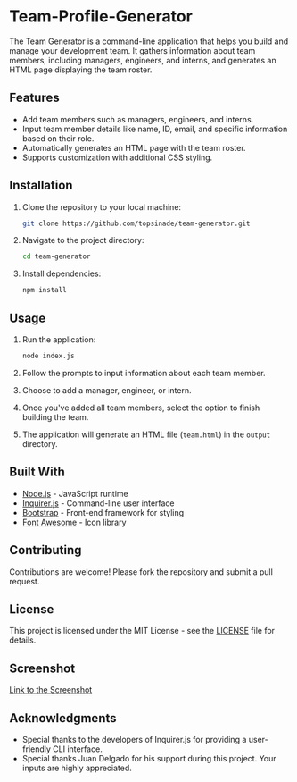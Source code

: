# Team-Profile-Generator

The Team Generator is a command-line application that helps you build and manage your development team. It gathers information about team members, including managers, engineers, and interns, and generates an HTML page displaying the team roster.

## Features

- Add team members such as managers, engineers, and interns.
- Input team member details like name, ID, email, and specific information based on their role.
- Automatically generates an HTML page with the team roster.
- Supports customization with additional CSS styling.

## Installation

1. Clone the repository to your local machine:

    ```bash
    git clone https://github.com/topsinade/team-generator.git
    ```

2. Navigate to the project directory:

    ```bash
    cd team-generator
    ```

3. Install dependencies:

    ```bash
    npm install
    ```

## Usage

1. Run the application:

    ```bash
    node index.js
    ```

2. Follow the prompts to input information about each team member.
3. Choose to add a manager, engineer, or intern.
4. Once you've added all team members, select the option to finish building the team.
5. The application will generate an HTML file (`team.html`) in the `output` directory.

## Built With

- [Node.js](https://nodejs.org/) - JavaScript runtime
- [Inquirer.js](https://www.npmjs.com/package/inquirer) - Command-line user interface
- [Bootstrap](https://getbootstrap.com/) - Front-end framework for styling
- [Font Awesome](https://fontawesome.com/) - Icon library

## Contributing

Contributions are welcome! Please fork the repository and submit a pull request.

## License

This project is licensed under the MIT License - see the [LICENSE](LICENSE) file for details.

## Screenshot
[Link to the Screenshot](/assets/Screenshot%202024-02-26%20205831.png)

## Acknowledgments
- Special thanks to the developers of Inquirer.js for providing a user-friendly CLI interface.
- Special thanks Juan Delgado for his support during this project. Your inputs are highly appreciated.